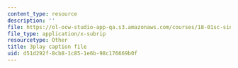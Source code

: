 ```yaml
---
content_type: resource
description: ''
file: https://ol-ocw-studio-app-qa.s3.amazonaws.com/courses/18-01sc-single-variable-calculus-fall-2010/d51d292f8cb81c851e6b98c176669b0f_ryLdyDrBfvI.srt
file_type: application/x-subrip
resourcetype: Other
title: 3play caption file
uid: d51d292f-8cb8-1c85-1e6b-98c176669b0f
---
```

